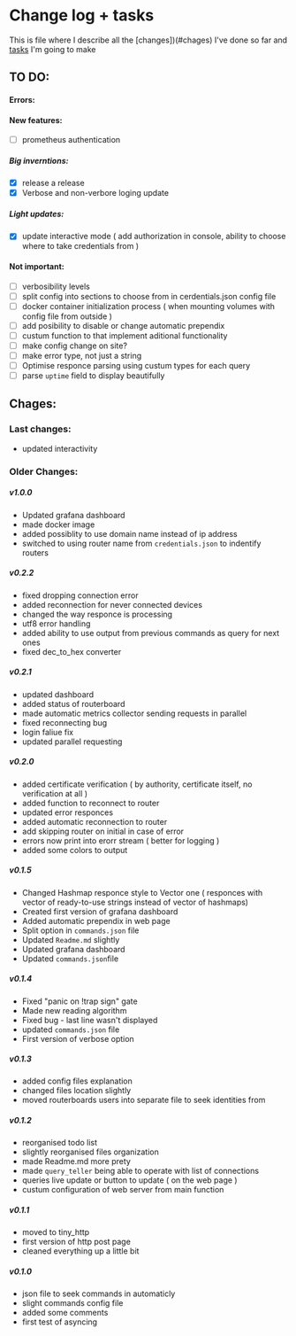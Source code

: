# Change log + tasks
This is file where I describe all the [changes])(#сhages) I've done so far and [tasks](#to-do) I'm going to make

## TO DO:

#### Errors:

#### New features:
- [ ] prometheus authentication

##### Big inverntions:
- [x] release a release
- [x] Verbose and non-verbore loging update

##### Light updates:
- [x] update interactive mode ( add authorization in console, ability to choose where to take credentials from )

#### Not important:
- [ ] verbosibility levels
- [ ] split config into sections to choose from in cerdentials.json config file
- [ ] docker container initialization process ( when mounting volumes with config file from outside )
- [ ] add posibility to disable or change automatic prependix
- [ ] custum function to that implement aditional functionality
- [ ] make config change on site?
- [ ] make error type, not just a string
- [ ] Optimise responce parsing using custum types for each query
- [ ] parse `uptime` field to display beautifully

<!-- 
#### Older tasks:
- [x] grafana dashboard
- [x] docker image
- [x] upgrade `README.md` file
- [x] update commands template and example files
- [x] clean up the code
- [x] use router name from `credentials.json` to indentify routers
- [x] connect to routerboards using domain name
- [x] utf8 error handling ( never happened so far )
- [x] ability to use output from previous commands as query for next ones
- [x] reconnect to never connected routerboards
- [x] add routerboard status ( up/down )
- [x] ssl ca verification 
- [x] ssl certificate acceptance
- [x] Colored display
- [x] parallel requests
- [x] update `!trap` error
- [x] don't panic when router doen't respond
- [x] reconnect to router on an error
- [x] reconnection function 
- [x] not display value if it isn't present in the responce
- [x] "no `graph_targets` to no results" - bug
- [x] requests handling correctly
- [x] application frezes after invalid commands
- [x] operate with router errors
- [x] bug when responce is too long
- [x] strange responce from application ( variables mess up and application freezes sometimes )
- [x] make config file and gradana dashboard using prometheus data got by this application
- [x] command query execution from `commands.json` file
- [x] make config for users credentials
- [x] add router custum naming in login config file
- [x] Write config tutorial in README.md
- [x] make `query_teller` being able to operate with list of connections
- [x] rename functions to make them more meaningful
- [x] custum configuration of web server from main function
- [x] queries live update or button to update
- [x] make some comments + function documentation
- [x] remove length mark or use it correctly in router's reply
- [x] update commands config file
- [x] commands config implementation in lib
- [x] do all mikrotik query types
- [x] cover mikrotik responce message commands
- [x] prometheus integration
- [x] encrypt user credentials
- [x] uft8 converter error ( some characters appears in the end of the responce or just disapear ... )
- [x] turn `tell_get` into functuins that borows mutable vector to push responces inside it
- [x] move enerything into a library
- [x] ssl encryption 
-->

## Chages:
### Last changes:
- updated interactivity


### Older Changes: 
##### v1.0.0
- Updated grafana dashboard
- made docker image
- added possiblity to use domain name instead of ip address
- switched to using router name from `credentials.json` to indentify routers

##### v0.2.2
- fixed dropping connection error
- added reconnection for never connected devices
- changed the way responce is processing
- utf8 error handling
- added ability to use output from previous commands as query for next ones
- fixed dec_to_hex converter

##### v0.2.1
- updated dashboard
- added status of routerboard
- made automatic metrics collector sending requests in parallel
- fixed reconnecting bug
- login faliue fix
- updated parallel requesting

##### v0.2.0
- added certificate verification ( by authority, certificate itself, no verification at all )
- added function to reconnect to router
- updated error responces
- added automatic reconnection to router
- add skipping router on initial in case of error
- errors now print into erorr stream ( better for logging )
- added some colors to output

##### v0.1.5
- Changed Hashmap responce style to Vector one ( responces with vector of ready-to-use strings instead of vector of hashmaps)
- Created first version of grafana dashboard
- Added automatic prependix in web page
- Split option in `commands.json` file
- Updated `Readme.md` slightly
- Updated grafana dashboard
- Updated `commands.json`file

##### v0.1.4
- Fixed "panic on !trap sign" gate
- Made new reading algorithm
- Fixed bug - last line wasn't displayed
- updated `commands.json` file
- First version of verbose option

##### v0.1.3
- added config files explanation
- changed files location slightly
- moved routerboards users into separate file to seek identities from

##### v0.1.2
- reorganised todo list
- slightly reorganised files organization
- made Readme.md more prety
- made `query_teller` being able to operate with list of connections
- queries live update or button to update ( on the web page ) 
- custum configuration of web server from main function

##### v0.1.1
- moved to tiny_http
- first version of http post page
- cleaned everything up a little bit

##### v0.1.0
- json file to seek commands in automaticly
- slight commands config file
- added some comments
- first test of asyncing